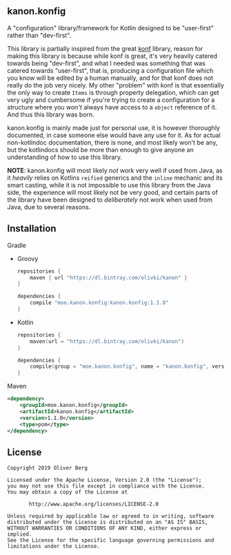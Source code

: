 ## kanon.konfig

A "configuration" library/framework for Kotlin designed to be "user-first" rather than "dev-first".

This library is partially inspired from the great [konf](https://github.com/uchuhimo/konf) library, reason for making this library is because while konf is great, it's very heavily catered towards being "dev-first", and what I needed was something that was catered towards "user-first", that is, producing a configuration file which you know will be edited by a human manually, and for that konf does not really do the job very nicely. My other "problem" with konf is that essentially the only way to create `Items` is through property delegation, which can get very ugly and cumbersome if you're trying to create a configuration for a structure where you *won't* always have access to a `object` reference of it. And thus this library was born.

kanon.konfig is mainly made just for personal use, it is however thoroughly documented, in case someone else would have any use for it. As for actual non-kotlindoc documentation, there is none, and most likely won't be any, but the kotlindocs should be more than enough to give anyone an understanding of how to use this library.

**NOTE**: kanon.konfig will most likely *not* work very well if used from Java, as it *heavily* relies on Kotlins `reified` generics and the `inline` mechanic and its smart casting, while it is not impossible to use this library from the Java side, the experience will most likely not be very good, and certain parts of the library have been designed to *deliberately* not work when used from Java, due to several reasons.

## Installation

Gradle

- Groovy

  ```groovy
  repositories {
      maven { url "https://dl.bintray.com/olivki/kanon" }
  }
  
  dependencies {
      compile "moe.kanon.konfig:kanon.konfig:1.1.0"
  }
  ```

- Kotlin

  ```kotlin
  repositories {
      maven(url = "https://dl.bintray.com/olivki/kanon")
  }
  
  dependencies {
      compile(group = "moe.kanon.konfig", name = "kanon.konfig", version = "1.1.0")
  }
  ```

Maven

```xml
<dependency>
    <groupId>moe.kanon.konfig</groupId>
    <artifactId>kanon.konfig</artifactId>
    <version>1.1.0</version>
    <type>pom</type>
</dependency>

```

## License

````
Copyright 2019 Oliver Berg

Licensed under the Apache License, Version 2.0 (the "License");
you may not use this file except in compliance with the License.
You may obtain a copy of the License at

       http://www.apache.org/licenses/LICENSE-2.0

Unless required by applicable law or agreed to in writing, software
distributed under the License is distributed on an "AS IS" BASIS,
WITHOUT WARRANTIES OR CONDITIONS OF ANY KIND, either express or implied.
See the License for the specific language governing permissions and
limitations under the License.
````